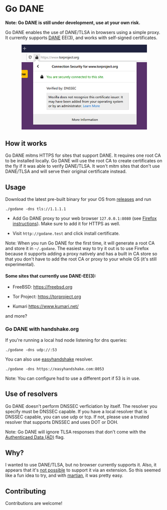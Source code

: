 # Go DANE

**Note: Go DANE is still under development, use at your own risk.**


Go DANE enables the use of DANE/TLSA in browsers using a simple proxy. It currently supports [DANE](https://tools.ietf.org/html/rfc6698) EE(3), and works with self-signed certificates.




<p align="center">
<img src="screenshot.png" width="400px" alt="Go DANE verified DNSSEC"/><br/>
</p>

## How it works

Go DANE mitms HTTPS for sites that support DANE.  It requires one root CA to be installed locally. Go DANE will use the root CA to create certificates on the fly if it was able to verify DANE/TLSA.
It won't mitm sites that don't use DANE/TLSA and will serve their original certificate instead.
 

## Usage

Download the latest pre-built binary for your OS from [releases](https://github.com.) and run


    ./godane -dns tls://1.1.1.1
    
* Add Go DANE proxy to your web browser `127.0.0.1:8080` (see [Firefox instructions](doc/firefox.md)). Make sure to add it for HTTPS as well. 

* Visit `http://godane.test` and click install certificate.



Note: When you run Go DANE for the first time, it will generate a root CA and store it in `~/.godane`.
The easiest way to try it out is to use Firefox because it supports adding a proxy natively and has a built in CA store so that you don't have to add the root CA or proxy to your whole OS (it's still experimental). 

#### Some sites that currently use DANE-EE(3):
* FreeBSD: https://freebsd.org

* Tor Project: https://torproject.org

* Kumari https://www.kumari.net/

and more?

### Go DANE with handshake.org

If you're running a local hsd node listening for dns queries:

    ./godane -dns udp://:53

You can also use [easyhandshake](https://easyhandshake.com) resolver.

    ./godane -dns https://easyhandshake.com:8053
    
    
Note: You can configure hsd to use a different port if 53 is in use.

## Use of resolvers

Go DANE doesn't perform DNSSEC verficiation by itself. The resolver you specify must be DNSSEC capable. If you have a local resolver that is DNSSEC capable, you can use udp or tcp. If not, please use a trusted resolver that supports DNSSEC and uses DOT or DOH.

Note: Go DANE will ignore TLSA responses that don't come with the [Authenticaed Data (AD)](https://tools.ietf.org/html/rfc3655) flag.

## Why?

I wanted to use DANE/TLSA, but no browser currently supports it. Also, it appears that it's [not possible](https://www.dnssec-validator.cz/) to support it via an extension. So this seemed like a fun idea to try, and with [martian](https://github.com/google/martian), it was pretty easy.


 
## Contributing

Contributions are welcome! 



